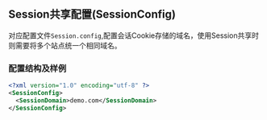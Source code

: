 ## Session共享配置(SessionConfig)

对应配置文件```Session.config```,配置会话Cookie存储的域名，使用Session共享时则需要将多个站点统一个相同域名。

### 配置结构及样例
```xml
<?xml version="1.0" encoding="utf-8" ?>
<SessionConfig>
  <SessionDomain>demo.com</SessionDomain>
</SessionConfig>
```